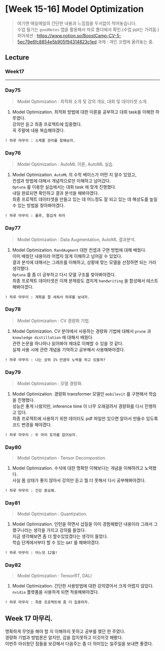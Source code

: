# [Week 15-16] Model Optimization

> 여기엔 매일매일의 간단한 내용과 느낌점을 두서없이 적어놓습니다.  
> 수업 필기는 `goodNotes` 앱을 활용해서 따로 폴더에서 확인.(수업 ppt는 가려둠.)  
> 피어세션 : https://www.notion.so/BoostCamp-CV-5-5ec79e6fc8854e5b905f94314823c1ed
> 과제    : 개인 코랩에 올려놓는 중.  

## Lecture
### Week17
----------------
### Day75
> Model Optimization : 최적화 소개 및 강의 개요, 대회 및 데이터셋 소개.
1. Model Optimization.
    최적화 방법에 대한 이론을 공부하고 대회 task을 이해한 하루였다.  
    강의만 듣고 최종 프로젝트에 집중했다.  
    꼭 주말에 내용 복습해야겠다.  
```
! 하루 마무리 : 스케줄 관리를 잘해보자.  
```

### Day76
> Model Optimization : AutoML 이론, AutoML 실습.  
1. Model Optimization.
    `AutoML` 의 수학 베이스가 어떤 지 알수 있었고,  
    컨셉과 방법에 대해서 개념적으로만 이해하고 넘어갔다.  
    `Optuna` 를 이용한 실습에서는 대회 task 에 맞게 진행했다.  
    내일 완료되면 확인하고 결과 분석을 해봐야겠다.  
    최종 프로젝트 데이터셋을 만들고 있는 데 어느정도 잘 되고 있는 데 해상도를 높일 수 있는 방법을 찾아봐야겠다.  
```
! 하루 마무리 : 룰루, 즐겁게 하자
```

### Day77
> Model Optimization : Data Augmentation, AutoML 결과분석.  
1. Model Optimization.
    `RandAugment` 대한 컨셉과 구현 방법에 대해 배웠다.  
    이미 배웠던 내용이라 어렵지 않게 이해하고 넘어갈 수 있었다.  
    결과 분석에 대해서는 그래프를 이해하고, 상황에 맞는 모델을 선정하면 되는 거라 생각했다.  
    `Optuna` 를 좀 더 공부하고 다시 모델 구조를 찾아봐야겠다.  
    최종 프로젝트 데이터셋은 이제 문제랑도 겹치게 `handwriting` 을 합성해서 테스트해봐야겠다.  
```
! 하루 마무리 : 계획을 잘 세워서 하루를 보내자.  
```

### Day78
> Model Optimization : CV 경량화 기법.  
1. Model Optimization.
    CV 분야에서 사용하는 경량화 기법에 대해서 `prune` 과 `knowledge distillation` 에 대해서 배웠다.  
    관련 논문을 하나하나 읽어봐야 제대로 이해할 수 있을 것 같다.  
    실제 사용 시에 관련 개념을 기억하고 공부해서 사용해봐야겠다.    
```
! 하루 마무리 : 나는 상위 1% 만큼의 노력을 하고 있을까?
```

### Day79
> Model Optimization : 모델 경량화.  
1. Model Optimization.
    경량화 transformer 모델인 `mobilevit` 를 구현해서 학습을 진행했다.  
    성능은 좋게 나왔지만, inference time 이 너무 오래걸려서 경량화를 다시 진행하고 있다.  
    최종 프로젝트에 사용하기 위한 데이터도 pdf 파일만 있으면 알아서 만들수 있도록 코드 변경을 해야겠다.  
```
! 하루 마무리 : 두 마리 토끼를 잡아보자.
```

### Day80
> Model Optimization : Tensor Decompostion.  
1. Model Optimization.
    수식에 대한 명확한 이해보다는 개념을 이해하려고 노력했다.  
    사실 몸 상태가 좋지 않아서 강의만 듣고 뭘 더 못해서 다시 공부해봐야겠다.  
```
! 하루 마무리 : 건강 중요해.
```

### Day81
> Model Optimization : Quantization.  
1. Model Optimization.
    인턴을 하면서 삽질을 이미 경험해봤던 내용이라 그래서 그랬구나라는 생각을 가지고 강의를 들었다.  
    지금 생각해보면 좀 더 할수있었겠다는 생각이 들었다.  
    학습 단계에서부터 할 수 있는 `QAT` 를 해봐야겠다.  
```
! 하루 마무리 : 어느덧 12월!
```

### Day82
> Model Optimization : TensorRT, DALI
1. Model Optimization.
    간단한 사용방법에 대한 강의였어서 크게 어렵지 않았다.  
    `nvidia` 플랫폼을 사용하게 되면 적용해봐야겠다.  
```
! 하루 마무리 : 최종 프로젝트에 좀 더 집중하자.  
```
## Week 17 마무리.
명확하게 무엇을 해야 할 지 이해하지 못하고 공부를 했던 한 주였다.  
경량화 기법과 방법론은 알지만, 감을 잡지못하고 이것저것 해봤다.  
이번주 아쉬웠던 점들을 보강해서 다음주는 좀 더 의미있는 일주일을 보내면 좋겠다.  
